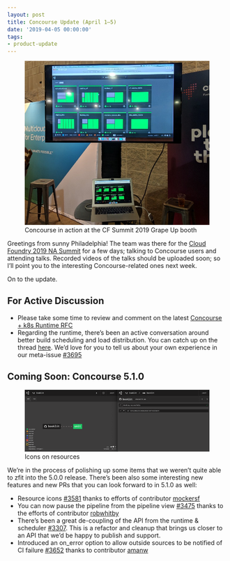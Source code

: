 ```yaml
---
layout: post
title: Concourse Update (April 1–5)
date: '2019-04-05 00:00:00'
tags:
- product-update
---
```


<figure class="kg-card kg-image-card kg-card-hascaption"><img src="/assets/images/downloaded_images/Concourse-Update--April-1-5-/1-nZQ4xbWXguDpNQzLEkcJcA.jpeg" class="kg-image" alt loading="lazy"><figcaption>Concourse in action at the CF Summit 2019 Grape Up booth</figcaption></figure>

Greetings from sunny Philadelphia! The team was there for the [Cloud Foundry 2019 NA Summit](https://www.cloudfoundry.org/event/nasummit2019/) for a few days; talking to Concourse users and attending talks. Recorded videos of the talks should be uploaded soon; so I’ll point you to the interesting Concourse-related ones next week.

On to the update.

## For Active Discussion

- Please take some time to review and comment on the latest [Concourse + k8s Runtime RFC](https://github.com/topherbullock/rfcs/blob/e4a80f902bc835b2d528a7550b427bfa83a5660d/008-k8s-runtime/proposal.md)
- Regarding the runtime, there’s been an active conversation around better build scheduling and load distribution. You can catch up on the thread [here](https://github.com/concourse/concourse/issues/2928). We’d love for you to tell us about your own experience in our meta-issue [#3695](https://github.com/concourse/concourse/issues/3695)

## Coming Soon: Concourse 5.1.0
<figure class="kg-card kg-image-card kg-card-hascaption"><img src="/assets/images/downloaded_images/Concourse-Update--April-1-5-/1-dEssJTEo9_VnNszNDUj6gQ.png" class="kg-image" alt loading="lazy"><figcaption>Icons on resources</figcaption></figure>

We’re in the process of polishing up some items that we weren’t quite able to zfit into the 5.0.0 release. There’s been also some interesting new features and new PRs that you can look forward to in 5.1.0 as well:

- Resource icons [#3581](https://github.com/concourse/concourse/pull/3581) thanks to efforts of contributor [mockersf](https://github.com/mockersf)
- You can now pause the pipeline from the pipeline view [#3475](https://github.com/concourse/concourse/pull/3475) thanks to the efforts of contributor [robwhitby](https://github.com/robwhitby)
- There’s been a great de-coupling of the API from the runtime & scheduler [#3307](https://github.com/concourse/concourse/pull/3307). This is a refactor and cleanup that brings us closer to an API that we’d be happy to publish and support.
- Introduced an on\_error option to allow outside sources to be notified of CI failure [#3652](https://github.com/concourse/concourse/pull/3652) thanks to contributor [amanw](https://github.com/amanw)
